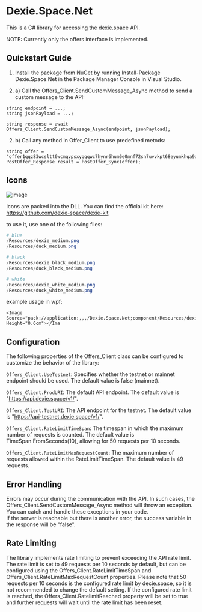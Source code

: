 # Dexie.Space.Net
This is a C# library for accessing the dexie.space API.

NOTE: Currently only the offers interface is implemented.

## Quickstart Guide
1. Install the package from NuGet by running Install-Package Dexie.Space.Net in the Package Manager Console in Visual Studio.

2. a) Call the Offers_Client.SendCustomMessage_Async method to send a custom message to the API:
```
string endpoint = ...;
string jsonPayload = ...;

string response = await Offers_Client.SendCustomMessage_Async(endpoint, jsonPayload);
```

2. b) Call any method in Offer_Client to use predefined metods:
```
string offer = "offer1qqz83wcsltt6wcmqvpsxygqqwc7hynr6hum6e0mnf72sn7uvvkpt68eyumkhqa9qmxpk8znenf...";
PostOffer_Response result = PostOffer_Sync(offer);
```

## Icons
![image](https://user-images.githubusercontent.com/117320700/218058335-e64cce21-37f3-4e3b-ad66-9462be14ea44.png)

Icons are packed into the DLL. You can find the official kit here:
https://github.com/dexie-space/dexie-kit

to use it, use one of the following files:
``` powershell
# blue
/Resources/dexie_medium.png
/Resources/duck_medium.png

# black
/Resources/dexie_black_medium.png
/Resources/duck_black_medium.png

# white
/Resources/dexie_white_medium.png
/Resources/duck_white_medium.png
```

example usage in wpf:
``` xaml
<Image Source="pack://application:,,,/Dexie.Space.Net;component/Resources/dexie_medium.png" Height="0.6cm"></Ima
```

## Configuration
The following properties of the Offers_Client class can be configured to customize the behavior of the library:

`Offers_Client.UseTestnet`: Specifies whether the testnet or mainnet endpoint should be used. The default value is false (mainnet).

`Offers_Client.ProdURI`: The default API endpoint. The default value is "https://api.dexie.space/v1/".

`Offers_Client.TestURI`: The API endpoint for the testnet. The default value is "https://api-testnet.dexie.space/v1/".

`Offers_Client.RateLimitTimeSpan`: The timespan in which the maximum number of requests is counted. The default value is TimeSpan.FromSeconds(10), allowing for 50 requests per 10 seconds.

`Offers_Client.RateLimitMaxRequestCount`: The maximum number of requests allowed within the RateLimitTimeSpan. The default value is 49 requests.

## Error Handling
Errors may occur during the communication with the API. In such cases, the Offers_Client.SendCustomMessage_Async method will throw an exception. You can catch and handle these exceptions in your code.  
If the server is reachable but there is another error, the success variable in the response will be "false".

## Rate Limiting
The library implements rate limiting to prevent exceeding the API rate limit. 
The rate limit is set to 49 requests per 10 seconds by default, but can be configured using the Offers_Client.RateLimitTimeSpan and Offers_Client.RateLimitMaxRequestCount properties. 
Please note that 50 requests per 10 seconds is the configured rate limit by decie.space, so it is not recommended to change the default setting.
If the configured rate limit is reached, the Offers_Client.RatelimitReached property will be set to true and further requests will wait until the rate limit has been reset.
